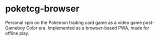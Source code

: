 # poketcg-browser
Personal spin on the Pokemon trading card game as a video game post-Gameboy Color era. Implemented as a browser-based PWA, made for offline play.
